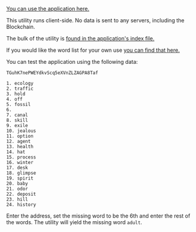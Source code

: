 [You can use the application here.](https://tronwatch.github.io/Seed-Recovery/)

This utility runs client-side. No data is sent to any servers, including the Blockchain.

The bulk of the utility is [found in the application's index file.](https://github.com/TronWatch/Seed-Recovery/blob/master/src/index.js)

If you would like the word list for your own use [you can find that here.](https://github.com/TronWatch/Seed-Recovery/blob/master/src/wordList.json)

You can test the application using the following data:

```
TGuhK7nePWEYdkvScq5eXVnZLZAGPA8Taf

1. ecology
2. traffic
3. hold
4. off
5. fossil
6.
7. canal
8. skill
9. exile
10. jealous
11. option
12. agent
13. health
14. hat
15. process
16. winter
17. desk
18. glimpse
19. spirit
20. baby
21. odor
22. deposit
23. hill
24. history
```

Enter the address, set the missing word to be the 6th and enter the rest of the words. The utility will yield the missing word `adult`.

